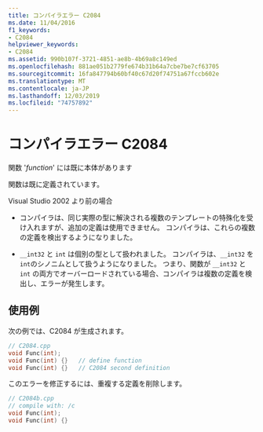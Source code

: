 ```yaml
---
title: コンパイラエラー C2084
ms.date: 11/04/2016
f1_keywords:
- C2084
helpviewer_keywords:
- C2084
ms.assetid: 990b107f-3721-4851-ae8b-4b69a8c149ed
ms.openlocfilehash: 881ae051b2779fe674b31b64a7cbe7be7cf63705
ms.sourcegitcommit: 16fa847794b60bf40c67d20f74751a67fccb602e
ms.translationtype: MT
ms.contentlocale: ja-JP
ms.lasthandoff: 12/03/2019
ms.locfileid: "74757892"
---
```

# <a name="compiler-error-c2084"></a>コンパイラエラー C2084

関数 '*function*' には既に本体があります

関数は既に定義されています。

Visual Studio 2002 より前の場合

- コンパイラは、同じ実際の型に解決される複数のテンプレートの特殊化を受け入れますが、追加の定義は使用できません。 コンパイラは、これらの複数の定義を検出するようになりました。

- `__int32` と `int` は個別の型として扱われました。 コンパイラは、`__int32` を `int`のシノニムとして扱うようになりました。 つまり、関数が `__int32` と `int` の両方でオーバーロードされている場合、コンパイラは複数の定義を検出し、エラーが発生します。

## <a name="example"></a>使用例

次の例では、C2084 が生成されます。

```cpp
// C2084.cpp
void Func(int);
void Func(int) {}   // define function
void Func(int) {}   // C2084 second definition
```

このエラーを修正するには、重複する定義を削除します。

```cpp
// C2084b.cpp
// compile with: /c
void Func(int);
void Func(int) {}
```

